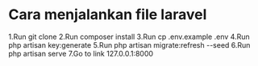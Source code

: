 # Cara menjalankan file laravel

1.Run git clone <my-cool-project>
2.Run composer install
3.Run cp .env.example .env
4.Run php artisan key:generate
5.Run php artisan migrate:refresh --seed
6.Run php artisan serve
7.Go to link 127.0.0.1:8000
